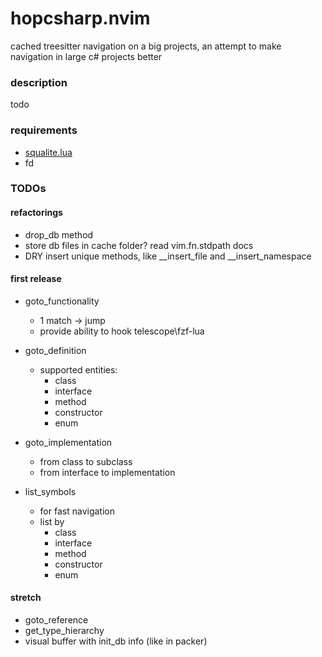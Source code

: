 # hopcsharp.nvim


cached treesitter navigation on a big projects, an attempt to make navigation in large c# projects better

### description
todo

### requirements

- [squalite.lua](https://github.com/lrangell/sql.nvim)
- fd


### TODOs

#### refactorings

* drop_db method
* store db files in cache folder? read vim.fn.stdpath docs
* DRY insert unique methods, like __insert_file and __insert_namespace

#### first release

* goto_functionality
    * 1 match -> jump
    * provide ability to hook telescope\fzf-lua

* goto_definition
    * supported entities:
        * class
        * interface
        * method
        * constructor
        * enum

* goto_implementation
    * from class to subclass
    * from interface to implementation

* list_symbols
    * for fast navigation
    * list by
        * class
        * interface
        * method
        * constructor
        * enum

#### stretch

* goto_reference
* get_type_hierarchy
* visual buffer with init_db info (like in packer)




